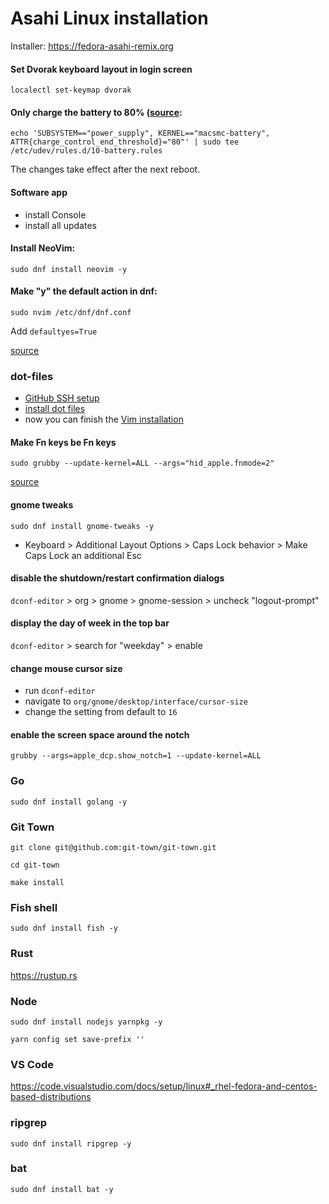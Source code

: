 # Asahi Linux installation

Installer: https://fedora-asahi-remix.org

#### Set Dvorak keyboard layout in login screen

```
localectl set-keymap dvorak
```

#### Only charge the battery to 80% ([source](https://social.treehouse.systems/@AsahiLinux/110560192550506827):

```
echo 'SUBSYSTEM=="power_supply", KERNEL=="macsmc-battery", ATTR{charge_control_end_threshold}="80"' | sudo tee /etc/udev/rules.d/10-battery.rules
```

The changes take effect after the next reboot.

#### Software app

- install Console
- install all updates

#### Install NeoVim:

```
sudo dnf install neovim -y
```

#### Make "y" the default action in dnf: 

```
sudo nvim /etc/dnf/dnf.conf
```

Add `defaultyes=True` 

[source](https://www.reddit.com/r/Fedora/comments/rpttto/make_y_the_default_action_in_dnf)

### dot-files

- [GitHub SSH setup](https://github.com/kevgo/dot-files/blob/main/guides/github.md)
- [install dot files](https://github.com/kevgo/dot-files/blob/main/guides/install-dotfiles.md)
- now you can finish the [Vim installation](vim_installation.md)

#### Make Fn keys be Fn keys

```
sudo grubby --update-kernel=ALL --args="hid_apple.fnmode=2"
```

[source](https://discussion.fedoraproject.org/t/customize-f-keys-to-work-without-having-to-press-fn-f-keys/87408)

#### gnome tweaks

```
sudo dnf install gnome-tweaks -y
```

- Keyboard > Additional Layout Options > Caps Lock behavior > Make Caps Lock an additional Esc

#### disable the shutdown/restart confirmation dialogs

`dconf-editor` > org > gnome > gnome-session > uncheck "logout-prompt"

#### display the day of week in the top bar

`dconf-editor` > search for "weekday" > enable

#### change mouse cursor size

- run `dconf-editor`
- navigate to `org/gnome/desktop/interface/cursor-size`
- change the setting from default to `16`

#### enable the screen space around the notch

```
grubby --args=apple_dcp.show_notch=1 --update-kernel=ALL
```

### Go

```
sudo dnf install golang -y
```

### Git Town

```
git clone git@github.com:git-town/git-town.git
```

```
cd git-town
```

```
make install
```

### Fish shell

```
sudo dnf install fish -y
```

### Rust

https://rustup.rs

### Node

```
sudo dnf install nodejs yarnpkg -y
```

```
yarn config set save-prefix ''
```

### VS Code

https://code.visualstudio.com/docs/setup/linux#_rhel-fedora-and-centos-based-distributions

### ripgrep

```
sudo dnf install ripgrep -y
```

### bat

```
sudo dnf install bat -y
```
